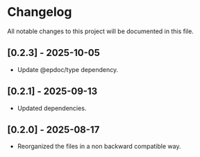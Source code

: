 # Changelog

All notable changes to this project will be documented in this file.

## [0.2.3] - 2025-10-05

- Update @epdoc/type dependency.

## [0.2.1] - 2025-09-13

- Updated dependencies.

## [0.2.0] - 2025-08-17

- Reorganized the files in a non backward compatible way.
